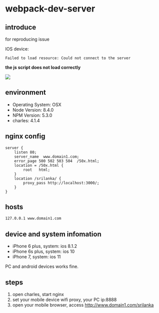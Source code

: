 # webpack-dev-server

## introduce

for reproducing issue

IOS device:

`Failed to load resource: Could not connect to the server`

**the js script does not load correctly**

![](https://ws1.sinaimg.cn/large/006tNc79ly1fnyn7o39qmj30rp0igq37.jpg)

## environment

* Operating System: OSX
* Node Version: 8.4.0
* NPM Version: 5.3.0
* charles: 4.1.4

## nginx config

```nginx
server {
    listen 80;
    server_name  www.domain1.com;
    error_page 500 502 503 504  /50x.html;
    location = /50x.html {
        root   html;
    }
    location /srilanka/ {
        proxy_pass http://localhost:3000/;
    }
}
```

## hosts

```txt
127.0.0.1 www.domain1.com
```

## device and system infomation

* iPhone 6 plus, system: ios 8.1.2
* iPhone 6s plus, system: ios 10
* iPhone 7, system: ios 11

PC and android devices works fine.

## steps

1. open charles, start nginx
2. set your mobile device wifi proxy, your PC ip:8888
3. open your mobile browser, access http://www.domain1.com/srilanka
